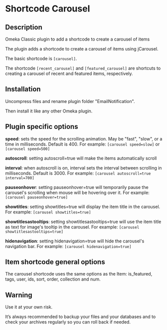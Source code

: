 # Shortcode Carousel

## Description
Omeka Classic plugin to add a shortcode to create a carousel of items

The plugin adds a shortcode to create a carousel of items using jCarousel.

The basic shortcode is `[carousel]`.

The shortcode `[recent_carousel]` and `[featured_carousel]` are shortcuts to creating a carousel of recent and featured items, respectively.

## Installation
Uncompress files and rename plugin folder "EmailNotification".

Then install it like any other Omeka plugin.

## Plugin specific options
**speed**: sets the speed for the scrolling animation. May be "fast", "slow", or a time in milliseconds. Default is 400. For example: `[carousel speed=slow]` or `[carousel speed=500]`

**autoscroll**: setting autoscroll=true will make the items automatically scroll

**interval**: when autoscroll is on, interval sets the interval between scrolling in milliseconds. Default is 3000. For example: `[carousel autoscroll=true interval=700]`

**pauseonhover**: setting pauseonhover=true will temporarily pause the carousel's scrolling when mouse will be hovering over it. For example: `[carousel pauseonhover=true]`

**showtitles**: setting showtitles=true will display the item title in the carousel. For example: `[carousel showtitles=true]`

**showtitlesastooltips**: setting showtitlesastooltips=true will use the item title as text for image's tooltip in the carousel. For example: `[carousel showtitlesastooltips=true]`

**hidenavigation**: setting hidenavigation=true will hide the carousel's navigation bar. For example: `[carousel hidenavigation=true]`

## Item shortcode general options
The carousel shortcode uses the same options as the Item: is_featured, tags, user, ids, sort, order, collection and num.


## Warning
Use it at your own risk.

It’s always recommended to backup your files and your databases and to check your archives regularly so you can roll back if needed.
